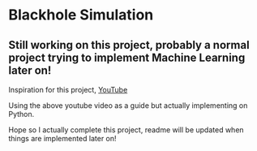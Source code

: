 # Blackhole Simulation

## Still working on this project, probably a normal project trying to implement Machine Learning later on!

Inspiration for this project, [YouTube](https://youtu.be/8-B6ryuBkCM?si=-pYplb0DPwtRbTXP)

Using the above youtube video as a guide but actually implementing on Python.

Hope so I actually complete this project, readme will be updated when things are implemented later on!
